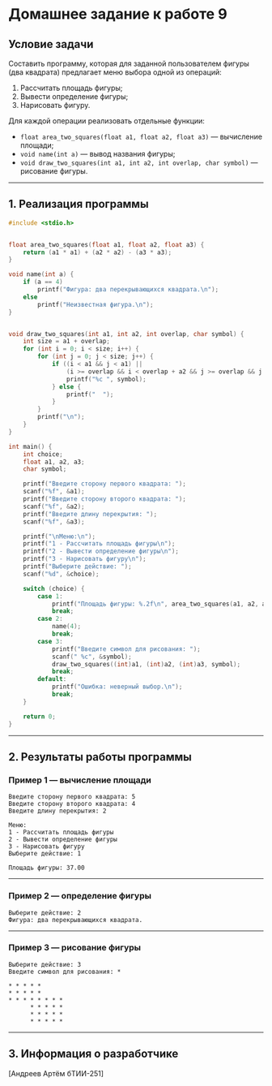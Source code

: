 # Домашнее задание к работе 9

## Условие задачи

Составить программу, которая для заданной пользователем фигуры (два квадрата) предлагает меню выбора одной из операций:

1. Рассчитать площадь фигуры;
2. Вывести определение фигуры;
3. Нарисовать фигуру.

Для каждой операции реализовать отдельные функции:

* `float area_two_squares(float a1, float a2, float a3)` — вычисление площади;
* `void name(int a)` — вывод названия фигуры;
* `void draw_two_squares(int a1, int a2, int overlap, char symbol)` — рисование фигуры.

---

## 1. Реализация программы

```c
#include <stdio.h>


float area_two_squares(float a1, float a2, float a3) {
    return (a1 * a1) + (a2 * a2) - (a3 * a3);
}

void name(int a) {
    if (a == 4)
        printf("Фигура: два перекрывающихся квадрата.\n");
    else
        printf("Неизвестная фигура.\n");
}


void draw_two_squares(int a1, int a2, int overlap, char symbol) {
    int size = a1 + overlap; 
    for (int i = 0; i < size; i++) {
        for (int j = 0; j < size; j++) {
            if ((i < a1 && j < a1) || 
                (i >= overlap && i < overlap + a2 && j >= overlap && j < overlap + a2)) {
                printf("%c ", symbol);
            } else {
                printf("  ");
            }
        }
        printf("\n");
    }
}

int main() {
    int choice;
    float a1, a2, a3;
    char symbol;

    printf("Введите сторону первого квадрата: ");
    scanf("%f", &a1);
    printf("Введите сторону второго квадрата: ");
    scanf("%f", &a2);
    printf("Введите длину перекрытия: ");
    scanf("%f", &a3);

    printf("\nМеню:\n");
    printf("1 - Рассчитать площадь фигуры\n");
    printf("2 - Вывести определение фигуры\n");
    printf("3 - Нарисовать фигуру\n");
    printf("Выберите действие: ");
    scanf("%d", &choice);

    switch (choice) {
        case 1:
            printf("Площадь фигуры: %.2f\n", area_two_squares(a1, a2, a3));
            break;
        case 2:
            name(4);
            break;
        case 3:
            printf("Введите символ для рисования: ");
            scanf(" %c", &symbol);
            draw_two_squares((int)a1, (int)a2, (int)a3, symbol);
            break;
        default:
            printf("Ошибка: неверный выбор.\n");
            break;
    }

    return 0;
}
```

---

## 2. Результаты работы программы

### Пример 1 — вычисление площади

```
Введите сторону первого квадрата: 5
Введите сторону второго квадрата: 4
Введите длину перекрытия: 2

Меню:
1 - Рассчитать площадь фигуры
2 - Вывести определение фигуры
3 - Нарисовать фигуру
Выберите действие: 1

Площадь фигуры: 37.00
```

---

### Пример 2 — определение фигуры

```
Выберите действие: 2
Фигура: два перекрывающихся квадрата.
```

---

### Пример 3 — рисование фигуры

```
Выберите действие: 3
Введите символ для рисования: *

* * * * *      
* * * * *      
* * * * * * * *
      * * * * *
      * * * * *
      * * * * *
```

---

## 3. Информация о разработчике

[Андреев Артём бТИИ-251]

